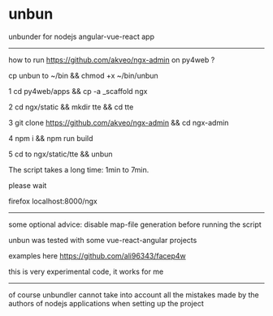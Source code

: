 # unbun

unbunder for nodejs angular-vue-react app  

-----------------------------------------------------

how to run  https://github.com/akveo/ngx-admin  on py4web ?

cp unbun to ~/bin && chmod +x ~/bin/unbun 

1 cd py4web/apps && cp -a _scaffold ngx

2 cd ngx/static && mkdir tte && cd tte

3 git clone https://github.com/akveo/ngx-admin && cd ngx-admin

4 npm i && npm run build

5 cd to ngx/static/tte  && unbun

The script takes a long time: 1min to 7min.

please wait

firefox localhost:8000/ngx

--------------------------------------------------------

some optional advice: disable map-file generation before running the script

unbun was tested with some vue-react-angular projects 

examples here https://github.com/ali96343/facep4w

this is very experimental code, it works for me

-----------------------------------------------------
of course unbundler cannot take into account all the mistakes made by the authors of nodejs applications when setting up the project



